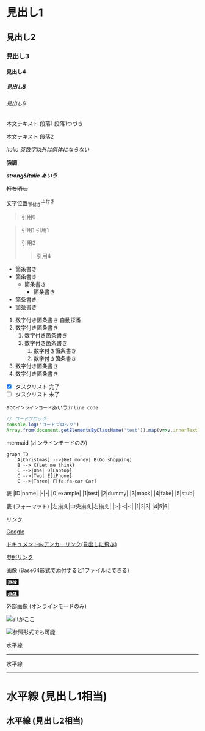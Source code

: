 # 見出し1
## 見出し2
### 見出し3
#### 見出し4
##### 見出し5
###### 見出し6

本文テキスト 段落1
段落1つづき

本文テキスト 段落2

*italic 英数字以外は斜体にならない*

**強調**

***strong&italic あいう***

~~打ち消し~~

文字位置<sub>下付き</sub><sup>上付き</sup>

> 引用0

> 引用1
> 引用1
>
> 引用3
>> 引用4

- 箇条書き
- 箇条書き
    - 箇条書き
        - 箇条書き
- 箇条書き
- 箇条書き

1. 数字付き箇条書き 自動採番
1. 数字付き箇条書き
    1. 数字付き箇条書き
    1. 数字付き箇条書き
        1. 数字付き箇条書き
        1. 数字付き箇条書き
1. 数字付き箇条書き
1. 数字付き箇条書き

- [x] タスクリスト 完了
- [ ] タスクリスト 未了

abc`インラインコード`あいう`inline code`

```javascript
// コードブロック
console.log('コードブロック')
Array.from(document.getElementsByClassName('test')).map(v=>v.innerText)
```

mermaid (オンラインモードのみ)

```mermaid
graph TD
    A[Christmas] -->|Get money| B(Go shopping)
    B --> C{Let me think}
    C -->|One| D[Laptop]
    C -->|Two| E[iPhone]
    C -->|Three| F[fa:fa-car Car]
```

表
|ID|name|
|-|-|
|0|example|
|1|test|
|2|dummy|
|3|mock|
|4|fake|
|5|stub|

表 (フォーマット)
|左揃え|中央揃え|右揃え|
|:-|:-:|-:|
|1|2|3|
|4|5|6|

リンク

[Google](https://google.com)

[ドキュメント内アンカーリンク(見出しに飛ぶ)](#見出し1)

[参照リンク][link]

[link]: https://example.com "リンクを定義できる"

画像 (Base64形式で添付すると1ファイルにできる)

![画像](data:image/png;base64,iVBORw0KGgoAAAANSUhEUgAAACAAAAAQCAYAAAB3AH1ZAAAAAXNSR0IArs4c6QAAAARnQU1BAACxjwv8YQUAAAAJcEhZcwAACxMAAAsTAQCanBgAAACvSURBVEhLxZOBCsQgDEPr/v+fvQVWLlcb6xDOB2PatTGd2sys388xrud9jOMGhi3o/d2OtAaJbx3mUcNzMpbOAIsrZgaAqpUGMhEmClb5IDMxnIEoxEXVov4d72ycUR5CXkR1GeOYe4zHGaUBdj/rxFEdq9rtazjrnlF/YXsLVMcRlYPojyoWWREEnBvrlNlIauANbIBB3GNxzEgDmVsm5mHOY6fSGQz8m+1bsIfZBwl3cRGp5pypAAAAAElFTkSuQmCC "これは画像")

![参照形式][bimg]

[bimg]: data:image/png;base64,iVBORw0KGgoAAAANSUhEUgAAACAAAAAQCAYAAAB3AH1ZAAAAAXNSR0IArs4c6QAAAARnQU1BAACxjwv8YQUAAAAJcEhZcwAACxMAAAsTAQCanBgAAACvSURBVEhLxZOBCsQgDEPr/v+fvQVWLlcb6xDOB2PatTGd2sys388xrud9jOMGhi3o/d2OtAaJbx3mUcNzMpbOAIsrZgaAqpUGMhEmClb5IDMxnIEoxEXVov4d72ycUR5CXkR1GeOYe4zHGaUBdj/rxFEdq9rtazjrnlF/YXsLVMcRlYPojyoWWREEnBvrlNlIauANbIBB3GNxzEgDmVsm5mHOY6fSGQz8m+1bsIfZBwl3cRGp5pypAAAAAElFTkSuQmCC "base64参照形式"

外部画像 (オンラインモードのみ)

![altがここ](https://upload.wikimedia.org/wikipedia/commons/thumb/0/03/Vulpes_vulpes_laying_in_snow.jpg/320px-Vulpes_vulpes_laying_in_snow.jpg "ツールチップがここ")

![参照形式でも可能][img]

[img]: https://upload.wikimedia.org/wikipedia/commons/thumb/f/fd/Caribou.jpg/320px-Caribou.jpg "参照形式"

水平線
***
水平線
___

水平線 (見出し1相当)
===

水平線 (見出し2相当)
---
